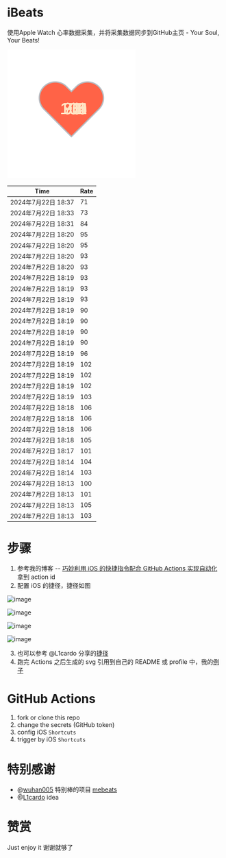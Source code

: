 # iBeats
使用Apple Watch 心率数据采集，并将采集数据同步到GitHub主页 - Your Soul, Your Beats!

![](./files/heart.svg)

<!--START_SECTION:my_heart_rate-->
| Time | Rate | 
 | ---- | ---- | 
| 2024年7月22日 18:37 | 71 |
| 2024年7月22日 18:33 | 73 |
| 2024年7月22日 18:31 | 84 |
| 2024年7月22日 18:20 | 95 |
| 2024年7月22日 18:20 | 95 |
| 2024年7月22日 18:20 | 93 |
| 2024年7月22日 18:20 | 93 |
| 2024年7月22日 18:19 | 93 |
| 2024年7月22日 18:19 | 93 |
| 2024年7月22日 18:19 | 93 |
| 2024年7月22日 18:19 | 90 |
| 2024年7月22日 18:19 | 90 |
| 2024年7月22日 18:19 | 90 |
| 2024年7月22日 18:19 | 90 |
| 2024年7月22日 18:19 | 96 |
| 2024年7月22日 18:19 | 102 |
| 2024年7月22日 18:19 | 102 |
| 2024年7月22日 18:19 | 102 |
| 2024年7月22日 18:19 | 103 |
| 2024年7月22日 18:18 | 106 |
| 2024年7月22日 18:18 | 106 |
| 2024年7月22日 18:18 | 106 |
| 2024年7月22日 18:18 | 105 |
| 2024年7月22日 18:17 | 101 |
| 2024年7月22日 18:14 | 104 |
| 2024年7月22日 18:14 | 103 |
| 2024年7月22日 18:13 | 100 |
| 2024年7月22日 18:13 | 101 |
| 2024年7月22日 18:13 | 105 |
| 2024年7月22日 18:13 | 103 |

<!--END_SECTION:my_heart_rate-->

# 步骤
1. 参考我的博客 -- [巧妙利用 iOS 的快捷指令配合 GitHub Actions 实现自动化](https://github.com/yihong0618/gitblog/issues/198) 拿到 action id
2. 配置 iOS 的捷径，捷径如图

![image](https://user-images.githubusercontent.com/15976103/122154218-0db0b480-ce97-11eb-93bb-5aec07c558dc.png)

![image](https://user-images.githubusercontent.com/15976103/122154236-186b4980-ce97-11eb-8e4b-70551a0391ae.png)

![image](https://user-images.githubusercontent.com/15976103/122154268-2d47dd00-ce97-11eb-902e-3acf292265a9.png)

![image](https://user-images.githubusercontent.com/15976103/122174055-fa144680-ceb4-11eb-9be2-3eb83cd516f7.png)

3. 也可以参考 @L1cardo 分享的[捷径](https://www.icloud.com/shortcuts/6ab6047b459c41ad822ad6b94b1c03d4)
4. 跑完 Actions 之后生成的 svg 引用到自己的 README 或 profile 中，我的[例子](https://github.com/yihong0618) 

# GitHub Actions

1. fork or clone this repo
2. change the secrets (GitHub token)
3. config iOS `Shortcuts` 
4. trigger by iOS `Shortcuts`

# 特别感谢
- @[wuhan005](https://github.com/wuhan005) 特别棒的项目 [mebeats](https://github.com/wuhan005/mebeats)
- @[L1cardo](https://github.com/L1cardo) idea

# 赞赏
Just enjoy it
谢谢就够了
